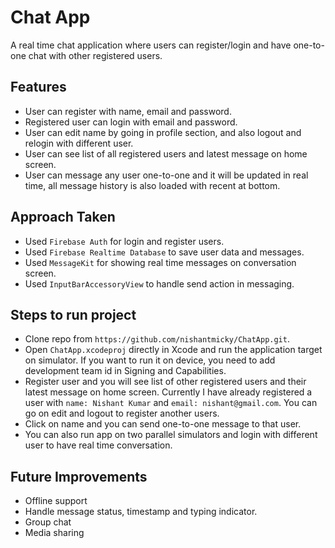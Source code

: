 # Chat App
A real time chat application where users can register/login and have one-to-one chat with other registered users.

## Features
- User can register with name, email and password.
- Registered user can login with email and password.
- User can edit name by going in profile section, and also logout and relogin with different user.
- User can see list of all registered users and latest message on home screen.
- User can message any user one-to-one and it will be updated in real time, all message history is also loaded with recent at bottom.

## Approach Taken
- Used `Firebase Auth` for login and register users.
- Used `Firebase Realtime Database` to save user data and messages.
- Used `MessageKit` for showing real time messages on conversation screen.
- Used `InputBarAccessoryView` to handle send action in messaging.

## Steps to run project
- Clone repo from `https://github.com/nishantmicky/ChatApp.git`.
- Open `ChatApp.xcodeproj` directly in Xcode and run the application target on simulator. If you want to run it on device, you need to add development team id in Signing and Capabilities.
- Register user and you will see list of other registered users and their latest message on home screen. Currently I have already registered a user with `name: Nishant Kumar` and `email: nishant@gmail.com`. You can go on edit and logout to register another users.
- Click on name and you can send one-to-one message to that user.
- You can also run app on two parallel simulators and login with different user to have real time conversation.

## Future Improvements
- Offline support
- Handle message status, timestamp and typing indicator.
- Group chat
- Media sharing
